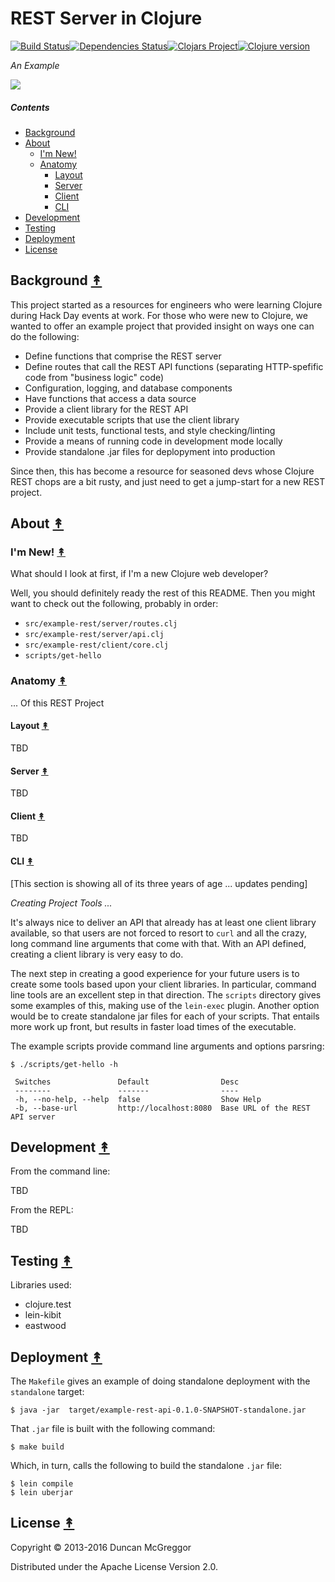 # REST Server in Clojure

[![Build Status][travis-badge]][travis][![Dependencies Status][deps-badge]][deps][![Clojars Project][clojars-badge]][clojars][![Clojure version][clojure-v]](project.clj)

*An Example*

[![][logo]][logo-large]


##### Contents

* [Background](#background-)
* [About](#about-)
  * [I'm New!](#im-new-)
  * [Anatomy](#anatomy-)
    * [Layout](#layout-)
    * [Server](#server-)
    * [Client](#client-)
    * [CLI](#cli-)
* [Development](#development-)
* [Testing](#license-)
* [Deployment](#license-)
* [License](#license-)


## Background [&#x219F;](#contents)

This project started as a resources for engineers who were learning Clojure
during Hack Day events at work. For those who were new to Clojure, we wanted
to offer an example project that provided insight on ways one can do the
following:

* Define functions that comprise the REST server
* Define routes that call the REST API functions (separating HTTP-spefific
  code from "business logic" code)
* Configuration, logging, and database components
* Have functions that access a data source
* Provide a client library for the REST API
* Provide executable scripts that use the client library
* Include unit tests, functional tests, and style checking/linting
* Provide a means of running code in development mode locally
* Provide standalone .jar files for deplopyment into production

Since then, this has become a resource for seasoned devs whose Clojure REST
chops are a bit rusty, and just need to get a jump-start for a new REST
project.


## About [&#x219F;](#contents)

### I'm New! [&#x219F;](#contents)

What should I look at first, if I'm a new Clojure web developer?

Well, you should definitely ready the rest of this README. Then you might want
to check out the following, probably in order:

* `src/example-rest/server/routes.clj`
* `src/example-rest/server/api.clj`
* `src/example-rest/client/core.clj`
* `scripts/get-hello`


### Anatomy [&#x219F;](#contents)

... Of this REST Project


#### Layout [&#x219F;](#contents)

TBD


#### Server [&#x219F;](#contents)

TBD


#### Client [&#x219F;](#contents)

TBD


#### CLI [&#x219F;](#contents)

[This section is showing all of its three years of age ... updates pending]

*Creating Project Tools ...*

It's always nice to deliver an API that already has at least one client library
available, so that users are not forced to resort to `curl` and all the crazy,
long command line arguments that come with that. With an API defined, creating
a client library is very easy to do.

The next step in creating a good experience for your future users is to create
some tools based upon your client libraries. In particular, command line tools
are an excellent step in that direction. The `scripts` directory gives some
examples of this, making use of the `lein-exec` plugin. Another option would be
to create standalone jar files for each of your scripts. That entails more work
up front, but results in faster load times of the executable.

The example scripts provide command line arguments and options parsring:

```
$ ./scripts/get-hello -h

 Switches               Default                Desc
 --------               -------                ----
 -h, --no-help, --help  false                  Show Help
 -b, --base-url         http://localhost:8080  Base URL of the REST API server
```


## Development [&#x219F;](#contents)

From the command line:

TBD

From the REPL:

TBD


## Testing [&#x219F;](#contents)

Libraries used:
 * clojure.test
 * lein-kibit
 * eastwood


## Deployment [&#x219F;](#contents)

The `Makefile` gives an example of doing standalone deployment with the
`standalone` target:

```
$ java -jar  target/example-rest-api-0.1.0-SNAPSHOT-standalone.jar
```

That `.jar` file is built with the following command:

```
$ make build
```

Which, in turn, calls the following to build the standalone `.jar` file:

```
$ lein compile
$ lein uberjar
```


## License [&#x219F;](#contents)

Copyright © 2013-2016 Duncan McGreggor

Distributed under the Apache License Version 2.0.


<!-- Named page links below: /-->

[travis]: https://travis-ci.org/clojusc/example-rest-server
[travis-badge]: https://travis-ci.org/clojusc/example-rest-server.png?branch=master
[deps]: http://jarkeeper.com/clojusc/example-rest-server
[deps-badge]: http://jarkeeper.com/clojusc/example-rest-server/status.svg
[logo]: https://avatars1.githubusercontent.com/u/18177940?v=3&s=250
[logo-large]: https://avatars1.githubusercontent.com/u/18177940?v=3&s=1000
[tag-badge]: https://img.shields.io/github/tag/clojusc/example-rest-server.svg?maxAge=2592000
[tag]: https://github.com/clojusc/example-rest-server/tags
[clojure-v]: https://img.shields.io/badge/clojure-1.8.0-blue.svg
[clojars]: https://clojars.org/clojusc/example-rest-server
[clojars-badge]: https://img.shields.io/clojars/v/clojusc/example-rest-server.svg

